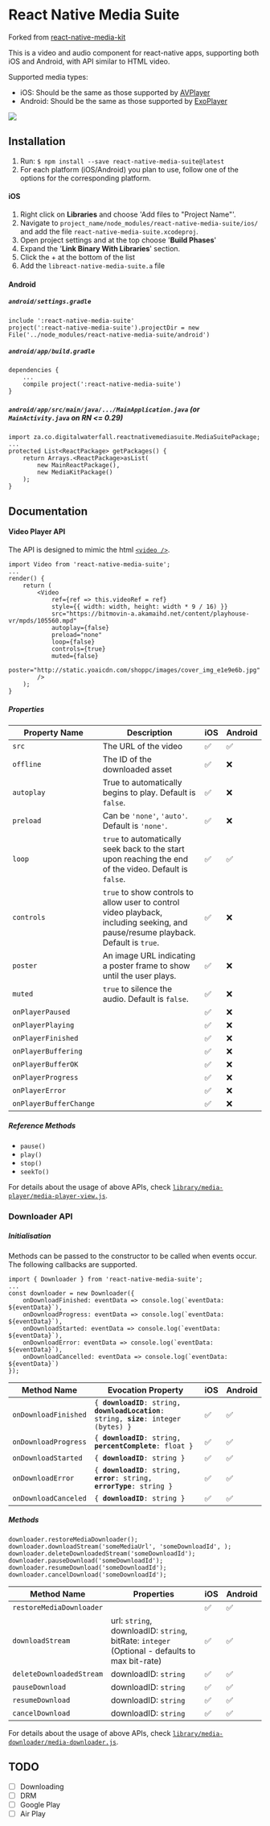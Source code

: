 React Native Media Suite
========================

Forked from [react-native-media-kit](https://www.npmjs.com/package/react-native-media-kit)

This is a video and audio component for react-native apps, supporting both iOS and Android, with API similar to HTML video.

Supported media types:

* iOS: Should be the same as those supported by [AVPlayer](https://developer.apple.com/library/ios/documentation/AVFoundation/Reference/AVPlayer_Class/)
* Android: Should be the same as those supported by [ExoPlayer](https://github.com/google/ExoPlayer)

![](demo.gif)

## Installation

1. Run: `$ npm install --save react-native-media-suite@latest`
2. For each platform (iOS/Android) you plan to use, follow one of the options for the corresponding platform.

#### iOS

1. Right click on **Libraries** and choose 'Add files to "Project Name"'.
2. Navigate to `project_name/node_modules/react-native-media-suite/ios/` and add the file `react-native-media-suite.xcodeproj`.
3. Open project settings and at the top choose '**Build Phases**'
4. Expand the '**Link Binary With Libraries**' section.
5. Click the + at the bottom of the list
6. Add the `libreact-native-media-suite.a` file

#### Android

##### `android/settings.gradle`

```
include ':react-native-media-suite'
project(':react-native-media-suite').projectDir = new File('../node_modules/react-native-media-suite/android')
```

##### `android/app/build.gradle`

```
dependencies {
    ...
    compile project(':react-native-media-suite')
}
```

##### `android/app/src/main/java/.../MainApplication.java` (or `MainActivity.java` on RN <= 0.29)

```
import za.co.digitalwaterfall.reactnativemediasuite.MediaSuitePackage;
...
protected List<ReactPackage> getPackages() {
    return Arrays.<ReactPackage>asList(
        new MainReactPackage(),
        new MediaKitPackage()
    );
}
```

## Documentation

#### Video Player API

The API is designed to mimic the html [`<video />`](https://developer.mozilla.org/en-US/docs/Web/HTML/Element/video).

```
import Video from 'react-native-media-suite';
...
render() {
    return (
        <Video
            ref={ref => this.videoRef = ref}
            style={{ width: width, height: width * 9 / 16) }}
            src="https://bitmovin-a.akamaihd.net/content/playhouse-vr/mpds/105560.mpd"
            autoplay={false}
            preload="none"
            loop={false}
            controls={true}
            muted={false}
            poster="http://static.yoaicdn.com/shoppc/images/cover_img_e1e9e6b.jpg"
        />
    );
}
```

##### Properties

| Property Name          | Description                              | iOS  | Android |
| ---------------------- | ---------------------------------------- | ---- | ------- |
| `src`                  | The URL of the video                                                                                                               | :white_check_mark:   | :white_check_mark:      |
| `offline`              | The ID of the downloaded asset                                                                                                     | :white_check_mark:   | :x:      |
| `autoplay`             | True to automatically begins to play. Default is `false`.                                                                          | :white_check_mark:   | :x:      |
| `preload`              | Can be `'none'`, `'auto'`. Default is `'none'`.                                                                                    | :white_check_mark:   | :x:      |
| `loop`                 | `true` to automatically seek back to the start upon reaching the end of the video. Default is `false`.                             | :white_check_mark:   | :white_check_mark:      |
| `controls`             | `true` to show controls to allow user to control video playback, including seeking, and pause/resume playback. Default is `true`.  | :white_check_mark:   | :x:      |
| `poster`               | An image URL indicating a poster frame to show until the user plays.                                                               | :white_check_mark:   | :x:      |
| `muted`                | `true` to silence the audio. Default is `false`.                                                                                   | :white_check_mark:   | :x:      |
| `onPlayerPaused`       |                                                                                                                                    | :white_check_mark:   | :x:      |
| `onPlayerPlaying`      |                                                                                                                                    | :white_check_mark:   | :x:      |
| `onPlayerFinished`     |                                                                                                                                    | :white_check_mark:   | :x:      |
| `onPlayerBuffering`    |                                                                                                                                    | :white_check_mark:   | :x:      |
| `onPlayerBufferOK`     |                                                                                                                                    | :white_check_mark:   | :x:      |
| `onPlayerProgress`     |                                                                                                                                    | :white_check_mark:   | :x:      |
| `onPlayerError`        |                                                                                                                                    | :white_check_mark:   | :x:      |
| `onPlayerBufferChange` |                                                                                                                                    | :white_check_mark:   | :x:      |

##### Reference Methods

- `pause()`
- `play()`
- `stop()`
- `seekTo()`


For details about the usage of above APIs, check [`library/media-player/media-player-view.js`](library/media-player/media-player-view.js).

### Downloader API

##### Initialisation

Methods can be passed to the constructor to be called when events occur. The following callbacks are supported.

```
import { Downloader } from 'react-native-media-suite';
...
const downloader = new Downloader({
    onDownloadFinished: eventData => console.log(`eventData: ${eventData}`),
    onDownloadProgress: eventData => console.log(`eventData: ${eventData}`),
    onDownloadStarted: eventData => console.log(`eventData: ${eventData}`),
    onDownloadError: eventData => console.log(`eventData: ${eventData}`),
    onDownloadCancelled: eventData => console.log(`eventData: ${eventData}`)
});
```

| Method Name          | Evocation Property                                                                                  | iOS | Android  |
|----------------------|-----------------------------------------------------------------------------------------------------|-----|----------|
| `onDownloadFinished` | `{ `**`downloadID`**`: string, `**`downloadLocation`**`: string, `**`size`**`: integer (bytes) }`   | :white_check_mark:  | :white_check_mark:      |
| `onDownloadProgress` | `{ `**`downloadID`**`: string, `**`percentComplete`**`: float }`                                    | :white_check_mark:  | :white_check_mark:      |
| `onDownloadStarted`  | `{ `**`downloadID`**`: string }`                                                                    | :white_check_mark:  | :white_check_mark:      |
| `onDownloadError`    | `{ `**`downloadID`**`: string, `**`error`**`: string, `**`errorType`**`: string }`                  | :white_check_mark:  | :white_check_mark:      |
| `onDownloadCanceled` | `{ `**`downloadID`**`: string }`                                                                    | :white_check_mark:  | :white_check_mark:      |

##### Methods

```
downloader.restoreMediaDownloader();
downloader.downloadStream('someMediaUrl', 'someDownloadId', );
downloader.deleteDownloadedStream('someDownloadId');
downloader.pauseDownload('someDownloadId');
downloader.resumeDownload('someDownloadId');
downloader.cancelDownload('someDownloadId');
```

| Method Name              | Properties               | iOS | Android |
|--------------------------|--------------------------|-----|---------|
| `restoreMediaDownloader` |                                                                                                 | :white_check_mark:  | :white_check_mark:      |
| `downloadStream`         | url: `string`, downloadID: `string`, bitRate: `integer` (Optional - defaults to max bit-rate)   | :white_check_mark:  | :white_check_mark:      |
| `deleteDownloadedStream` | downloadID: `string`                                                                            | :white_check_mark:  | :white_check_mark:      |
| `pauseDownload`          | downloadID: `string`                                                                            | :white_check_mark:  | :white_check_mark:      |
| `resumeDownload`         | downloadID: `string`                                                                            | :white_check_mark:  | :white_check_mark:      |
| `cancelDownload`         | downloadID: `string`                                                                            | :white_check_mark:  | :white_check_mark:      |

For details about the usage of above APIs, check [`library/media-downloader/media-downloader.js`](library/media-downloader/media-downloader.js).

## TODO

- [ ] Downloading
- [ ] DRM
- [ ] Google Play
- [ ] Air Play